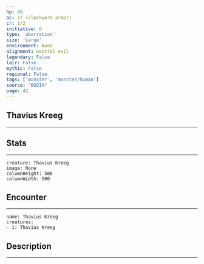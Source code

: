 ```yaml
---
hp: 40
ac: 17 (clockwork armor)
cr: 1/2
initiative: 0
type: 'aberration'    
size: 'Large'
environment: None
alignment: neutral evil
legendary: False
lair: False
mythic: False
regional: False
tags: ['monster', 'monster/human']
source: "BGDIA"
page: 42
---
```


## Thavius Kreeg
---



## Stats
---

```statblock
creature: Thavius Kreeg
image: None
columnHeight: 500
columnWidth: 500
```

## Encounter
---

```encounter-table
name: Thavius Kreeg
creatures:
- 1: Thavius Kreeg
```

## Description
---




